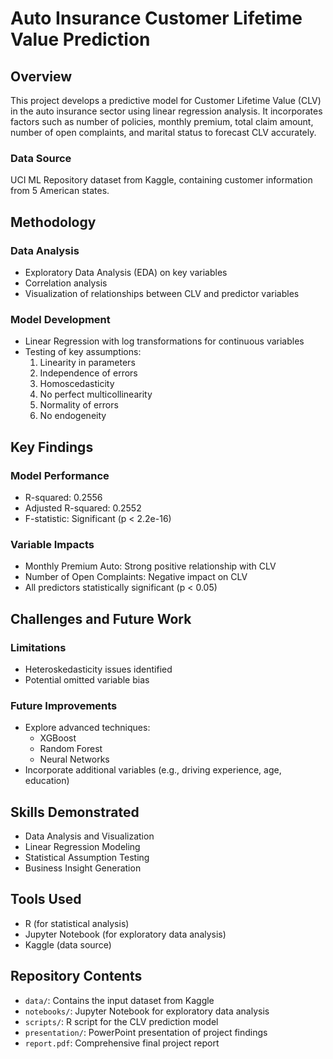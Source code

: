 # Auto Insurance Customer Lifetime Value Prediction

## Overview
This project develops a predictive model for Customer Lifetime Value (CLV) in the auto insurance sector using linear regression analysis. It incorporates factors such as number of policies, monthly premium, total claim amount, number of open complaints, and marital status to forecast CLV accurately.

### Data Source
UCI ML Repository dataset from Kaggle, containing customer information from 5 American states.

## Methodology

### Data Analysis
- Exploratory Data Analysis (EDA) on key variables
- Correlation analysis
- Visualization of relationships between CLV and predictor variables

### Model Development
- Linear Regression with log transformations for continuous variables
- Testing of key assumptions:
  1. Linearity in parameters
  2. Independence of errors
  3. Homoscedasticity
  4. No perfect multicollinearity
  5. Normality of errors
  6. No endogeneity

## Key Findings

### Model Performance
- R-squared: 0.2556
- Adjusted R-squared: 0.2552
- F-statistic: Significant (p < 2.2e-16)

### Variable Impacts
- Monthly Premium Auto: Strong positive relationship with CLV
- Number of Open Complaints: Negative impact on CLV
- All predictors statistically significant (p < 0.05)

## Challenges and Future Work

### Limitations
- Heteroskedasticity issues identified
- Potential omitted variable bias

### Future Improvements
- Explore advanced techniques:
  - XGBoost
  - Random Forest
  - Neural Networks
- Incorporate additional variables (e.g., driving experience, age, education)

## Skills Demonstrated
- Data Analysis and Visualization
- Linear Regression Modeling
- Statistical Assumption Testing
- Business Insight Generation

## Tools Used
- R (for statistical analysis)
- Jupyter Notebook (for exploratory data analysis)
- Kaggle (data source)

## Repository Contents

- `data/`: Contains the input dataset from Kaggle
- `notebooks/`: Jupyter Notebook for exploratory data analysis
- `scripts/`: R script for the CLV prediction model
- `presentation/`: PowerPoint presentation of project findings
- `report.pdf`: Comprehensive final project report
